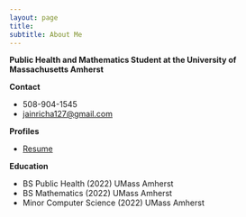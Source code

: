 ```yaml
---
layout: page
title: 
subtitle: About Me
---
```


**Public Health and Mathematics Student at the University of Massachusetts Amherst**

**Contact**
* 508-904-1545
* jainricha127@gmail.com

**Profiles**
* [Resume](Resume_Richa_Jain.pdf)

**Education**
* BS Public Health (2022) UMass Amherst
* BS Mathematics (2022) UMass Amherst
* Minor Computer Science (2022) UMass Amherst



